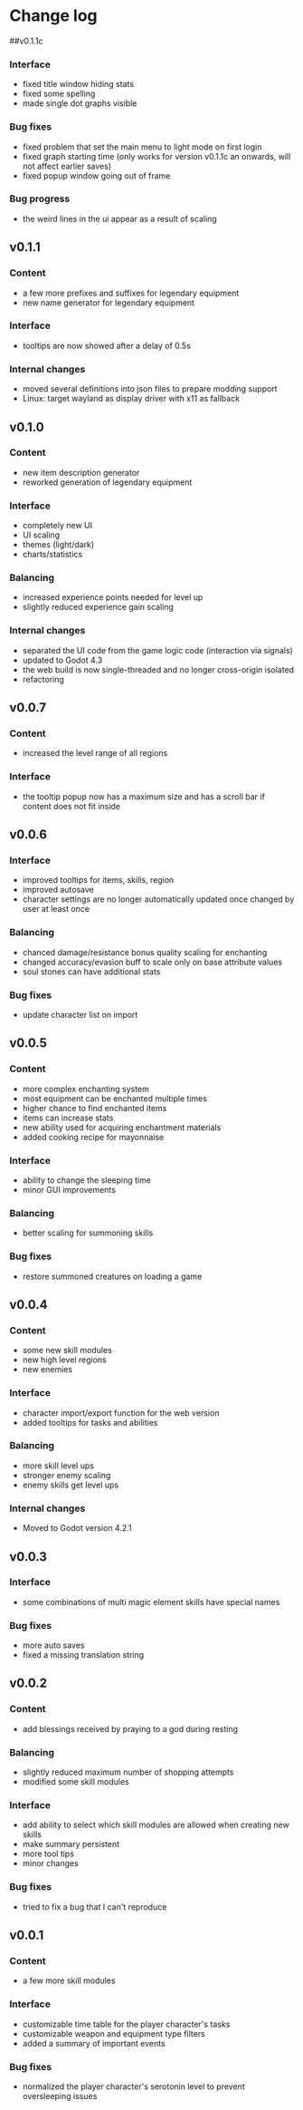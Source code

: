 # Change log

##v0.1.1c

### Interface
* fixed title window hiding stats
* fixed some spelling
* made single dot graphs visible

### Bug fixes
* fixed problem that set the main menu to light mode on first login
* fixed graph starting time (only works for version v0.1.1c an onwards, will not affect earlier saves)
* fixed popup window going out of frame

### Bug progress
* the weird lines in the ui appear as a result of scaling

## v0.1.1
### Content
* a few more prefixes and suffixes for legendary equipment
* new name generator for legendary equipment

### Interface
* tooltips are now showed after a delay of 0.5s

### Internal changes
* moved several definitions into json files to prepare modding support
* Linux: target wayland as display driver with x11 as fallback

## v0.1.0
### Content
* new item description generator
* reworked generation of legendary equipment

### Interface
* completely new UI
* UI scaling
* themes (light/dark)
* charts/statistics

### Balancing
* increased experience points needed for level up
* slightly reduced experience gain scaling

### Internal changes
* separated the UI code from the game logic code (interaction via signals)
* updated to Godot 4.3
* the web build is now single-threaded and no longer cross-origin isolated
* refactoring

## v0.0.7
### Content
* increased the level range of all regions

### Interface
* the tooltip popup now has a maximum size and has a scroll bar if content does not fit inside

## v0.0.6
### Interface
* improved tooltips for items, skills, region
* improved autosave
* character settings are no longer automatically updated once changed by user at least once

### Balancing
* chanced damage/resistance bonus quality scaling for enchanting
* changed accuracy/evasion buff to scale only on base attribute values
* soul stones can have additional stats

### Bug fixes
* update character list on import

## v0.0.5
### Content
* more complex enchanting system
* most equipment can be enchanted multiple times
* higher chance to find enchanted items
* items can increase stats
* new ability used for acquiring enchantment materials
* added cooking recipe for mayonnaise

### Interface
* ability to change the sleeping time
* minor GUI improvements

### Balancing
* better scaling for summoning skills

### Bug fixes
* restore summoned creatures on loading a game

## v0.0.4
### Content
* some new skill modules
* new high level regions
* new enemies

### Interface
* character import/export function for the web version
* added tooltips for tasks and abilities

### Balancing
* more skill level ups
* stronger enemy scaling
* enemy skills get level ups

### Internal changes
* Moved to Godot version 4.2.1

## v0.0.3
### Interface
* some combinations of multi magic element skills have special names

### Bug fixes
* more auto saves
* fixed a missing translation string

## v0.0.2
### Content
* add blessings received by praying to a god during resting

### Balancing
* slightly reduced maximum number of shopping attempts
* modified some skill modules

### Interface
* add ability to select which skill modules are allowed when creating new skills
* make summary persistent
* more tool tips
* minor changes

### Bug fixes
* tried to fix a bug that I can't reproduce

## v0.0.1
### Content
* a few more skill modules

### Interface
* customizable time table for the player character's tasks
* customizable weapon and equipment type filters
* added a summary of important events

### Bug fixes
* normalized the player character's serotonin level to prevent oversleeping issues

